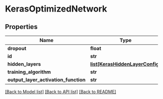 # KerasOptimizedNetwork

## Properties
Name | Type | Description | Notes
------------ | ------------- | ------------- | -------------
**dropout** | **float** |  | [optional] 
**id** | **str** |  | [optional] 
**hidden_layers** | [**list[KerasHiddenLayerConfig]**](KerasHiddenLayerConfig.md) |  | [optional] 
**training_algorithm** | **str** |  | [optional] 
**output_layer_activation_function** | **str** |  | [optional] 

[[Back to Model list]](../README.md#documentation-for-models) [[Back to API list]](../README.md#documentation-for-api-endpoints) [[Back to README]](../README.md)


